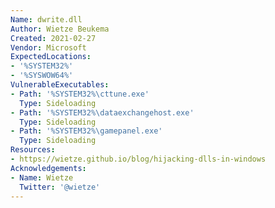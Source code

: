 ```yaml
---
Name: dwrite.dll
Author: Wietze Beukema
Created: 2021-02-27
Vendor: Microsoft
ExpectedLocations:
- '%SYSTEM32%'
- '%SYSWOW64%'
VulnerableExecutables:
- Path: '%SYSTEM32%\cttune.exe'
  Type: Sideloading
- Path: '%SYSTEM32%\dataexchangehost.exe'
  Type: Sideloading
- Path: '%SYSTEM32%\gamepanel.exe'
  Type: Sideloading
Resources:
- https://wietze.github.io/blog/hijacking-dlls-in-windows
Acknowledgements:
- Name: Wietze
  Twitter: '@wietze'
---
```


